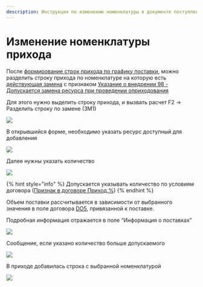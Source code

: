 ```yaml
---
description: Инструкция по изменению номенклатуры в документе поступления
---
```


# Изменение номенклатуры прихода

После [формирование строк прихода по графику поставки](./), можно разделить строку прихода по номенклатуре на которую есть [действующая замена](../../../pdm/zameny/karta-operativnykh-zamen.md) с признаком [Указание о внедрении 98 - Допускается замена ресурса при проведении оприходования](../../../upravlenie-mdm/prostye-spravochniki/tiv.md)

Для этого нужно выделить строку прихода, и вызвать расчет F2 -> Разделить строку по замене (ЗМ1)

![](<../../../.gitbook/assets/image (1026).png>)

В открывшийся форме, необходимо указать ресурс доступный для добавления

![](<../../../.gitbook/assets/1 (76)>)

Далее нужны указать количество

![](<../../../.gitbook/assets/2 (58)>)

{% hint style="info" %}
Допускается указывать количество по условиям договора ([Признак в договоре Приход,%](../../../kontraktno-dogovornoi-uchet/sozdanie-dokumentov/dogovora-i-dopolnitelnye-soglasheniya.md#zakladka-dopolnitelno))
{% endhint %}

Объем поставки рассчитывается в зависимости от выбранного значения в поле договора [DO5](../../../upravlenie-mdm/prostye-spravochniki/do5.md), привязанной к поставке.

Подробная информация отражается в поле “Информация о поставках”

![](<../../../.gitbook/assets/image (1045).png>)

Сообщение, если указано количество больше допускаемого

![](<../../../.gitbook/assets/image (1011).png>)

В приходе добавилась строка с выбранной номенклатурой

![](<../../../.gitbook/assets/4 (37)>)
